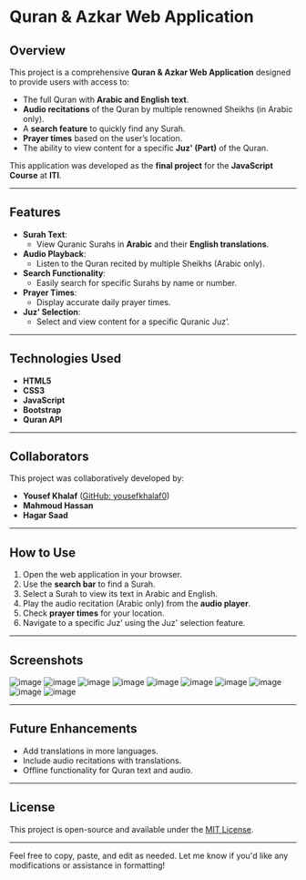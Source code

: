 # **Quran & Azkar Web Application**

## **Overview**
This project is a comprehensive **Quran & Azkar Web Application** designed to provide users with access to:
- The full Quran with **Arabic and English text**.
- **Audio recitations** of the Quran by multiple renowned Sheikhs (in Arabic only).
- A **search feature** to quickly find any Surah.
- **Prayer times** based on the user’s location.
- The ability to view content for a specific **Juz' (Part)** of the Quran.

This application was developed as the **final project** for the **JavaScript Course** at **ITI**.

---

## **Features**
- **Surah Text**:
  - View Quranic Surahs in **Arabic** and their **English translations**.
- **Audio Playback**:
  - Listen to the Quran recited by multiple Sheikhs (Arabic only).
- **Search Functionality**:
  - Easily search for specific Surahs by name or number.
- **Prayer Times**:
  - Display accurate daily prayer times.
- **Juz’ Selection**:
  - Select and view content for a specific Quranic Juz’.

---

## **Technologies Used**
- **HTML5**
- **CSS3**
- **JavaScript**
- **Bootstrap**
- **Quran API**

---

## **Collaborators**
This project was collaboratively developed by:
- **Yousef Khalaf** ([GitHub: yousefkhalaf0](https://github.com/yousefkhalaf0))
- **Mahmoud Hassan**
- **Hagar Saad**

---

## **How to Use**
1. Open the web application in your browser.
2. Use the **search bar** to find a Surah.
3. Select a Surah to view its text in Arabic and English.
4. Play the audio recitation (Arabic only) from the **audio player**.
5. Check **prayer times** for your location.
6. Navigate to a specific Juz’ using the Juz' selection feature.

---

## **Screenshots**
![image](https://github.com/user-attachments/assets/3997eaeb-1763-45f1-b313-db4c41c542f5)
![image](https://github.com/user-attachments/assets/bdb01590-7e3c-4050-8641-1d48530669a4)
![image](https://github.com/user-attachments/assets/b70d84f2-b935-4aa7-9db9-730246b2cf9e)
![image](https://github.com/user-attachments/assets/c259b4d7-1f65-44ca-945c-2fe0414313bb)
![image](https://github.com/user-attachments/assets/062792ae-74ea-4a16-b2e3-742f8201f87e)
![image](https://github.com/user-attachments/assets/9812f6a6-a607-4115-be07-ab9c628994fd)
![image](https://github.com/user-attachments/assets/e411954c-1e73-4c87-8bd3-435b5d60d0c8)
![image](https://github.com/user-attachments/assets/5f75a4c2-2872-4c1b-aa3d-1bb63e97cd25)
![image](https://github.com/user-attachments/assets/01abba0f-ea4c-4236-9da7-47145852bdfd)
![image](https://github.com/user-attachments/assets/cc5d29c0-1ff1-45fc-8278-40191a04fac9)


---

## **Future Enhancements**
- Add translations in more languages.
- Include audio recitations with translations.
- Offline functionality for Quran text and audio.

---

## **License**
This project is open-source and available under the [MIT License](https://opensource.org/licenses/MIT).

---

Feel free to copy, paste, and edit as needed. Let me know if you'd like any modifications or assistance in formatting!
